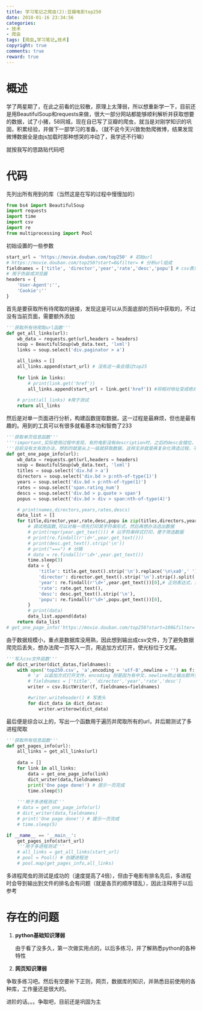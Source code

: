 ```yaml
---
title: 学习笔记之爬虫(2):豆瓣电影top250
date: 2018-01-16 23:34:56
categories: 
- 技术
- 爬虫
tags: [爬虫,学习笔记,技术]
copyright: true
comments: true
reward: true
---
```


# 概述

学了两星期了，在此之前看的比较散，原理上太薄弱，所以想重新学一下，目前还是用BeautifulSoup和requests来做，很大一部分网站都能够顺利解析并获取想要的数据，试了小猪，58同城，现在自已写了豆瓣的爬虫，就当是对刚学知识的巩固，积累经验，并做下一部学习的准备。（就不说今天兴致勃勃爬微博，结果发现微博数据全是由js加载时那种想哭的冲动了，我学还不行嘛）
<!-- more -->
就按我写的思路贴代码吧

# 代码

先列出所有用到的库（当然这是在写的过程中慢慢加的）

```python
from bs4 import BeautifulSoup
import requests
import time
import csv
import re
from multiprocessing import Pool
```

初始设置的一些参数

```python
start_url = 'https://movie.douban.com/top250' # 初始url
# https://movie.douban.com/top250?start=0&filter= # 分析url组成
fieldnames = ['title', 'director','year','rate','desc','popu'] # csv表头 输入dict与输出csv对应关系
# 用于伪装成浏览器
headers = {
    'User-Agent':'',
    'Cookie':''
}
```

首先是要获取所有待爬取的链接，发现这是可以从页面底部的页码中获取的，不过没有当前页面，需要额外添加

```python
'''获取所有待爬取url函数'''
def get_all_links(url):
    wb_data = requests.get(url,headers = headers)
    soup = BeautifulSoup(wb_data.text, 'lxml')
    links = soup.select('div.paginator > a')

    all_links = []
    all_links.append(start_url) # 没有这一条会错过top25
    
    for link in links:
        # print(link.get('href'))
        all_links.append(start_url + link.get('href')) #将相对地址变成绝对地址
    
    # print(all_links) #用于测试
    return all_links

```

然后是对单一页面进行分析，构建函数提取数据，这一过程是最麻烦，但也是最有趣的。用到的工具可以有很多就看基本功和智商了233

```python
'''获取单页信息函数'''
'''!important,实际使用过程中发现，有的电影没有description时，之后的desc会错位，并错过当页最后一个电影'''
'''目前没有太有效办法，想到的就是从上一级就获取数据，这样无非就是再复杂化筛选过程，不太经济，保留bug'''
def get_one_page_info(url):
    wb_data = requests.get(url,headers = headers)
    soup = BeautifulSoup(wb_data.text, 'lxml')
    titles = soup.select('div.hd > a')
    directors = soup.select('div.bd > p:nth-of-type(1)')
    years = soup.select('div.bd > p:nth-of-type(1)')
    rates = soup.select('span.rating_num')
    descs = soup.select('div.bd > p.quote > span')
    popus = soup.select('div.bd > div > span:nth-of-type(4)')

    # print(names,directors,years,rates,descs)
    data_list = []
    for title,director,year,rate,desc,popu in zip(titles,directors,years,rates,descs,popus):
        # 调试用函数,可以对每一项先打印其字符串形式，然后再想办法选出数据    
        # print(repr(year.get_text())) # 以字符串样式打印，便于筛选数据
        # print(re.findall(r'\d+',year.get_text()))
        # print(desc.get_text().strip('\n'))
        # print("===") # 分隔
        # date = re.findall(r'\d+',year.get_text())
        time.sleep(3)
        data = {
            'title': title.get_text().strip('\n').replace('\n\xa0',' ').replace('\xa0',' '), # 替换掉无关字符
            'director': director.get_text().strip('\n').strip().split('\xa0\xa0\xa0')[0],
            'year': re.findall(r'\d+',year.get_text())[0],# 正则表达式，选出数字
            'rate': rate.get_text(),
            'desc': desc.get_text().strip('\n'),
            'popu': re.findall(r'\d+',popu.get_text())[0],
        }
        # print(data)
        data_list.append(data)
    return data_list
# get_one_page_info('https://movie.douban.com/top250?start=100&filter=') # 用于测试
```

由于数据规模小，重点是数据库没用熟，因此想到输出成csv文件，为了避免数据爬完后丢失，想办法爬一页写入一页，用追加方式打开，使光标位于文尾。

```python
'''写入csv文件函数'''
def dict_writer(dict_datas,fieldnames):
    with open('top250.csv', 'a',encoding = 'utf-8',newline = '') as f:
        # 'a' 以追加方式打开文件，encoding 则是因为有中文，newline防止输出额外空行
        # fieldnames = ['title', 'director','year','rate','desc']
        writer = csv.DictWriter(f, fieldnames=fieldnames)

        #writer.writeheader() # 写表头
        for dict_data in dict_datas:
            writer.writerow(dict_data)
```

最后便是综合以上的，写出一个函数用于遍历并爬取所有的url，并后期测试了多进程爬取

```python
'''获取所有信息函数'''
def get_pages_info(url):
    all_links = get_all_links(url)
    
    data = []
    for link in all_links:
        data = get_one_page_info(link)
        dict_writer(data,fieldnames)
        print('One page done!') # 提示一页完成
        time.sleep(5)
    
    '''用于多进程测试'''
    # data = get_one_page_info(url)
    # dict_writer(data,fieldnames)
    # print('One page done!') # 提示一页完成
    # time.sleep(5)

if __name__ == '__main__':
    get_pages_info(start_url)
    '''用于多进程测试'''    
    # all_links = get_all_links(start_url)
    # pool = Pool() # 创建进程池
    # pool.map(get_pages_info,all_links)
```

多进程爬虫的测试是成功的（速度提高了4倍），但由于电影有排名先后，多进程时会导到输出到文件的排名会有问题（就是各页的顺序错乱），因此注释用于以后参考

# 存在的问题

1. **python基础知识薄弱**

   由于看了没多久，第一次做实用点的，以后多练习，并了解熟悉python的各种特性

2. **网页知识薄弱**

争取多练习吧。然后有空要补下正则，网页，数据库的知识，并熟悉目前使用的各种库，工作量还是很大的。

进阶的话。。。争取吧，目前还是巩固为主
